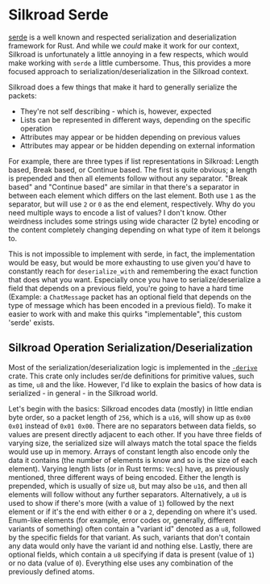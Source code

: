 # Silkroad Serde

[serde](https://serde.rs/) is a well known and respected serialization and deserialization framework for Rust. And 
while we _could_ make it work for our context, Silkroad is unfortunately a little annoying in a few respects, which 
would make working with `serde` a little cumbersome. Thus, this provides a more focused approach to 
serialization/deserialization in the Silkroad context.

Silkroad does a few things that make it hard to generally serialize the packets:
- They're not self describing - which is, however, expected
- Lists can be represented in different ways, depending on the specific operation
- Attributes may appear or be hidden depending on previous values
- Attributes may appear or be hidden depending on external information

For example, there are three types if list representations in Silkroad: Length based, Break based, or Continue based.
The first is quite obvious; a length is prepended and then all elements follow without any separator. "Break based" 
and "Continue based" are similar in that there's a separator in between each element which differs on the last 
element. Both use `1` as the separator, but will use `2` or `0` as the end element, respectively. Why do you need 
multiple ways to encode a list of values? I don't know. Other weirdness includes some strings using wide character 
(2 byte) encoding or the content completely changing depending on what 
type of item it belongs to.

This is not impossible to implement with serde, in fact, the implementation would be easy, but would be more 
exhausting to use given you'd have to constantly reach for `deserialize_with` and remembering the exact function that 
does what you want. Especially once you have to serialize/deserialize a field that depends on a previous field, 
you're going to have a hard time (Example: a `ChatMessage` packet has an optional field that depends on the type of 
message which has been encoded in a previous field). To make it easier to work with and make this quirks 
"implementable", this custom 'serde' exists.

## Silkroad Operation Serialization/Deserialization

Most of the serialization/deserialization logic is implemented in the [`-derive`](../silkroad-serde-derive/README.md)
crate. This crate only includes ser/de definitions for primitive values, such as time, `u8` and the like. However, 
I'd like to explain the basics of how data is serialized - in general - in the Silkroad world.

Let's begin with the basics: Silkroad encodes data (mostly) in little endian byte order, so a packet length of `256`,
which is a `u16`, will show up as `0x00 0x01` instead of `0x01 0x00`. There are no separators between data fields, 
so values are present directly adjacent to each other. If you have three fields of varying size, the serialized size 
will always match the total space the fields would use up in memory. Arrays of constant length also encode only the 
data it contains (the number of elements is know and so is the size of each element). Varying length lists (or in 
Rust terms: `Vec`s) have, as previously mentioned, three different ways of being encoded. Either the length is 
prepended, which is usually of size `u8`, but may also be `u16`, and then all elements will follow without any 
further separators. Alternatively, a `u8` is used to show if there's more (with a value of `1`) followed by the next 
element or if it's the end with either `0` or a `2`, depending on where it's used. Enum-like elements (for example, 
error codes or, generally, different variants of something) often contain a "variant id" denoted as a `u8`, followed 
by the specific fields for that variant. As such, variants that don't contain any data would only have the variant 
id and nothing else. Lastly, there are optional fields, which contain a `u8` specifying if data is present (value of 
`1`) or no data (value of `0`). Everything else uses any combination of the previously defined atoms.